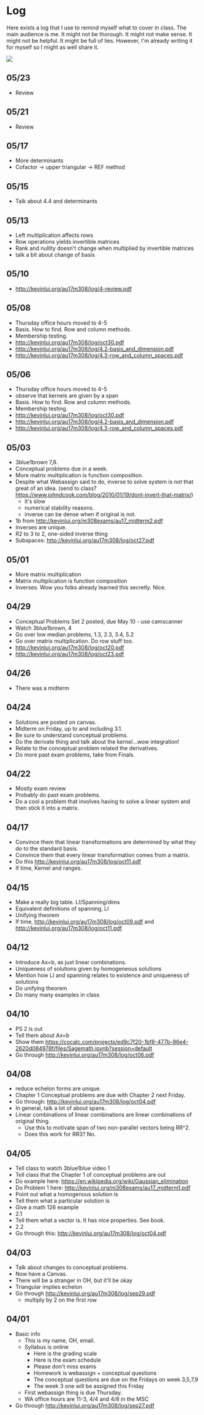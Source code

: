 # Log

Here exists a log that I use to remind myself what to cover in class. The main
audience is me. It might not be thorough. It might not make sense. It might not
be helpful. It might be full of lies. However, I'm already writing it for
myself so I might as well share it.

![](./loki.jpg)

## 05/23

- Review

## 05/21

- Review

## 05/17

- More determinants
- Cofactor -> upper triangular -> REF method

## 05/15

- Talk about 4.4 and determinants

## 05/13

- Left multiplication affects rows 
- Row operations yields invertible matrices
- Rank and nullity doesn't change when multiplied by invertible matrices
- talk a bit about change of basis

## 05/10

- <http://kevinlui.org/au17m308/log/4-review.pdf>

## 05/08

- Thursday office hours moved to 4-5
- Basis. How to find. Row and column methods.
- Membership testing.
- <http://kevinlui.org/au17m308/log/oct30.pdf>
- <http://kevinlui.org/au17m308/log/4.2-basis_and_dimension.pdf>
- <http://kevinlui.org/au17m308/log/4.3-row_and_column_spaces.pdf>

## 05/06

- Thursday office hours moved to 4-5
- observe that kernels are given by a span
- Basis. How to find. Row and column methods.
- Membership testing.
- <http://kevinlui.org/au17m308/log/oct30.pdf>
- <http://kevinlui.org/au17m308/log/4.2-basis_and_dimension.pdf>
- <http://kevinlui.org/au17m308/log/4.3-row_and_column_spaces.pdf>

## 05/03

- 3blue1brown 7,8.
- Conceptual problems due in a week.
- More matrix multiplication is function composition.
- Despite what Webassign said to do, inverse to solve system is not that great
  of an idea. (send to class?
  <https://www.johndcook.com/blog/2010/01/19/dont-invert-that-matrix/>)
  - it's slow
  - numerical stability reasons.
  - inverse can be dense when if original is not.
- 1b from <http://kevinlui.org/m308exams/au17_midterm2.pdf>
- Inverses are unique.
- R2 to 3 to 2, one-sided inverse thing
- Subspaces: http://kevinlui.org/au17m308/log/oct27.pdf

## 05/01

- More matrix multiplication
- Matrix multiplication is function composition
- Inverses. Wow you folks already learned this secretly. Nice.

## 04/29

- Conceptual Problems Set 2 posted, due May 10 - use camscanner
- Watch 3blue1brown, 4
- Go over low median problems, 1.3, 2.3, 3.4, 5.2 
- Go over matrix multiplication. Do row stuff too.
- <http://kevinlui.org/au17m308/log/oct20.pdf>
- <http://kevinlui.org/au17m308/log/oct23.pdf>

## 04/26

- There was a midterm

## 04/24

- Solutions are posted on canvas. 
- Midterm on Friday, up to and including 3.1. 
- Be sure to understand conceptual problems.
- Do the derivate thing and talk about the kernel...wow integration!
- Relate to the conceptual problem related the derivatives. 
- Do more past exam problems, take from Finals.

## 04/22

- Mostly exam review
- Probably do past exam problems.
- Do a cool a problem that involves having to solve a linear system and then
  stick it into a matrix. 

## 04/17

- Convince them that linear transformations are determined by what they do to
  the standard basis.
- Convince them that every linear transformation comes from a matrix.
- Do this <http://kevinlui.org/au17m308/log/oct11.pdf>
- If time, Kernel and ranges.


## 04/15

- Make a really big table. LI/Spanning/dims
- Equivalent definitions of spanning, LI
- Unifying theorem
- If time, <http://kevinlui.org/au17m308/log/oct09.pdf> and
  <http://kevinlui.org/au17m308/log/oct11.pdf>

## 04/12

- Introduce Ax=b, as just linear combinations.
- Uniqueness of solutions given by homogeneous solutions
- Mention how LI and spanning relates to existence and uniqueness of solutions
- Do unifying theorem
- Do many many examples in class

## 04/10

- PS 2 is out
- Tell them about Ax=b
- Show them
  <https://cocalc.com/projects/ed9c7f20-1bf8-477b-96e4-2620d084978f/files/Sagemath.ipynb?session=default> 
- Go through <http://kevinlui.org/au17m308/log/oct06.pdf>

## 04/08

- reduce echelon forms are unique.
- Chapter 1 Conceptual problems are due with Chapter 2 next Friday.
- Go through: <http://kevinlui.org/au17m308/log/oct04.pdf>
- In general, talk a lot of about spans.
- Linear combinations of linear combinations are linear combinations of
  original thing.
  - Use this to motivate span of two non-parallel vectors being RR^2.
  - Does this work for RR3? No.


## 04/05

- Tell class to watch 3blue1blue video 1
- Tell class that the Chapter 1 of conceptual problems are out
- Do example here: <https://en.wikipedia.org/wiki/Gaussian_elimination>
- Do Problem 1 here: <http://kevinlui.org/m308exams/au17_midterm1.pdf>
- Point out what a homogenous solution is
- Tell them what a particular solution is
- Give a math 126 example
- 2.1
- Tell them what a vector is. It has nice properties. See book.
- 2.2
- Go through this: <http://kevinlui.org/au17m308/log/oct04.pdf>

## 04/03

- Talk about changes to conceptual problems.
- Now have a Canvas.
- There will be a stranger in OH, but it'll be okay
- Triangular implies echelon
- Go through <http://kevinlui.org/au17m308/log/sep29.pdf>
    - multiply by 2 on the first row

## 04/01

- Basic info
    - This is my name, OH, email.
    - Syllabus is online
        - Here is the grading scale
        - Here is the exam schedule
        - Please don't miss exams
        - Homework is webassign + conceptual questions
        - The conceptual questions are due on the Fridays on week 3,5,7,9
        - The week 3 one will be assigned this Friday
    - First webassign thing is due Thursday.
    - WA office hours are 11-3, 4/4 and 4/8 in the MSC
- Go through <http://kevinlui.org/au17m308/log/sep27.pdf>
